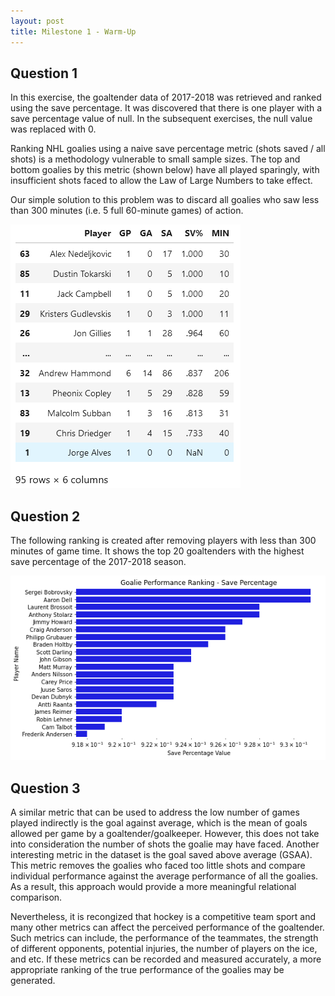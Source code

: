 ```yaml
---
layout: post
title: Milestone 1 - Warm-Up
---
```


## Question 1 

In this exercise, the goaltender data of 2017-2018 was retrieved and ranked using the save percentage. It was discovered that there is one player with a save percentage value of null. In the subsequent exercises, the null value was replaced with 0. 

Ranking NHL goalies using a naive save percentage metric (shots saved / all shots) is a methodology vulnerable to small sample sizes. The top and bottom goalies by this metric (shown below) have all played sparingly, with insufficient shots faced to allow the Law of Large Numbers to take effect.

Our simple solution to this problem was to discard all goalies who saw less than 300 minutes (i.e. 5 full 60-minute games) of action. 



![Question 1 Image](/Images/Warm-Up_Q1.png)


## Question 2

The following ranking is created after removing players with less than 300 minutes of game time. It shows the top 20 goaltenders with the highest save percentage of the 2017-2018 season.

![Question 2 Image](/Images/Warm-Up_Q2.png)



## Question 3

A similar metric that can be used to address the low number of games played indirectly is the goal against average, which is the mean of goals allowed per game by a goaltender/goalkeeper. However, this does not take into consideration the number of shots the goalie may have faced. Another interesting metric in the dataset is the goal saved above average (GSAA). This metric removes the goalies who faced too little shots and compare individual performance against the average performance of all the goalies. As a result, this approach would provide a more meaningful relational comparison. 


Nevertheless, it is recongized that hockey is a competitive team sport and many other metrics can affect the perceived performance of the goaltender. Such metrics can include, the performance of the teammates, the strength of different opponents, potential injuries, the number of players on the ice, and etc. If these metrics can be recorded and measured accurately, a more appropriate ranking of the true performance of the goalies may be generated. 




<br>
<br>
<br>



